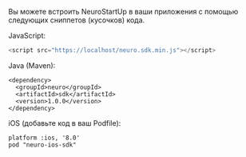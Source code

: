 Вы можете встроить NeuroStartUp в ваши приложения с помощью следующих сниппетов (кусочков) кода.

JavaScript:

``` javascript
<script src="https://localhost/neuro.sdk.min.js"></script>
```

Java (Maven):

```
<dependency>
  <groupId>neuro</groupId>
  <artifactId>sdk</artifactId>
  <version>1.0.0</version>
</dependency>
```

iOS (добавьте код в ваш Podfile):

```
platform :ios, '8.0'
pod "neuro-ios-sdk"
```